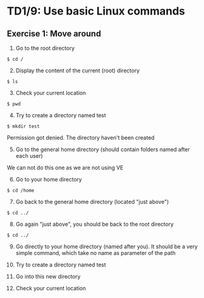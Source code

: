 # TD1/9: Use basic Linux commands 

## Exercise 1: Move around 

1. Go to the root directory     
```
$ cd /
```
  
2. Display the content of the current (root) directory  
  
```
$ ls
```  

3. Check your current location

```
$ pwd
```  

4. Try to create a directory named test  

```
$ mkdir test
```
Permission got denied. The directory haven't been created

5. Go to the general home directory (should contain folders named after each user)  

We can not do this one as we are not using VE

6. Go to your home directory
```
$ cd /home
```

7. Go back to the general home directory (located "just above")
```
$ cd ../
```

8. Go again "just above", you should be back to the root directory
```
$ cd ../
```

9. Go directly to your home directory (named after you). It should be a
very simple command, which take no name as parameter of the path

10. Try to create a directory named test

11. Go into this new directory

12. Check your current location
